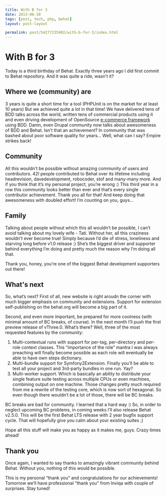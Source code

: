 ```yaml
---
title: With B for 3
date: 2013-06-30
tags: [post, tech, php, behat]
layout: post-layout

permalink: post/54277235902/with-b-for-3/index.html
---
```


# With B for 3

Today is a third birthday of Behat. Exactly three years ago I did first commit to Behat
repository. And it was quite a ride, wasn’t it?

## Where we (community) are

3 years is quite a short time for a tool (PHPUnit is on the market for at least 10 years) But we
achieved quite a lot in that time! We have delivered tens of BDD talks across the world, written
tens of commercial products using it and even driving development of OpenSource [e-commerce
framework](https://docs.sylius.com/en/latest/bdd/index.html) using BDD. Damn, even Drupal community now talks about awesomeness of BDD and Behat. Isn’t that an achievement? In community that was bashed about poor software quality for years…
Well, what can I say? Empire strikes back!

## Community

All this wouldn’t be possible without amazing community of users and contributors. 42! people
contributed to Behat over its lifetime including headrevision, davedevelopment, robocoder, stof
and many-many more. And if you think that it’s my personal project, you’re wrong :) This third
year in a row this community looks better than ever and that’s every single contributor
achievement. Thank you all for that! And keep doing that awesomeness with doubled effort! I’m
counting on you, guys…

## Family

Talking about people without which this all wouldn’t be possible, I can’t avoid talking about my
lovely wife - Tati. Without her, all this craziness wouldn’t ever become true! Simply because I’d
die of stress, loneliness and starving long before v1.0 release :) She’s the biggest driver and
supporter behind everything I’m doing and pretty much the reason why I’m doing all that.

Thank you, honey, you’re one of the biggest Behat development supporters out there!

## What's next

So, what’s next? First of all, new website is right aroudn the corner with much bigger emphasis on
community and extensions. Support for extension self-publishing on the behat.org will become a big
part of it.

Second, and even more important, be prepared for more coolness (with minimal amount of BC breaks,
of course). In the next month I’ll push the first preview release of vThree.0. What’s there? Well,
three of the most requested features by the community:

1. Multi-contextual runs with support for per-tag, per-directory and per-role context classes.
   This “importance of the role” mantra I was always preaching will finally become possible as
   each role will eventually be able to have own steps dictionary.
1. Multi-bundle support for Symfony2Extension. Finally you’ll be able to test all your project and
   3rd-party bundles in one run. Yay?
1. Multi-worker support. Which is basically an ability to distribute your single feature suite
   testing across multiple CPUs or even machines, combining output on one machine.  Those changes
   pretty much required from me a rewrite of the testing core, which is now sort of hexagonal. So
   even though there wouldn’t be a lot of those, there will be BC breaks.

BC breaks are bad for community. I learned that a hard way :) So, in order to neglect upcoming BC
problems, in coming weeks I’ll also release Behat v2.5.0. This will be the first Behat LTS release
with 2 year bugfix support cycle. That will hopefully give you calm about your existing suites ;)

Hope all this stuff will make you as happy as it makes me, guys. Crazy times ahead!

## Thank you

Once again, I wanted to say thanks to amazingly vibrant community behind Behat. Without you,
nothing of this would be possible.

This is my personal “thank you” and congratulations for our achievements! Tomorrow we’ll have
professional “thank you” from Inviqa with couple of surprises. Stay tuned!

